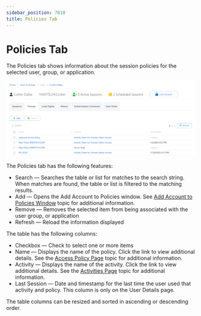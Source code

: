 ```yaml
---
sidebar_position: 7818
title: Policies Tab
---
```


# Policies Tab

The Policies tab shows information about the session policies for the selected user, group, or application.

![Policies Tab for Application Users](../../../../../../../../../static/images/PrivilegeSecure_4.2/Content/Resources/Images/PrivilegeSecure/AccessManagement/Admin/Policy/UsersGroups/UserPoliciesTab.png "Policies Tab for Application Users")

The Policies tab has the following features:

* Search — Searches the table or list for matches to the search string. When matches are found, the table or list is filtered to the matching results.
* Add — Opens the Add Account to Policies window. See [Add Account to Policies Window](../../Window/UsersGroups/AddAccountToPolicies "Add Account to Policies Window") topic for additional information.
* Remove — Removes the selected item from being associated with the user group, or application
* Refresh — Reload the information displayed

The table has the following columns:

* Checkbox — Check to select one or more items
* Name — Displays the name of the policy. Click the link to view additional details. See the [Access Policy Page](../../Page/AccessPolicy "Access Policy Page") topic for additional information.
* Activity — Displays the name of the activity. Click the link to view additional details. See the [Activities Page](../../Page/Activities "Activities") topic for additional information.
* Last Session — Date and timestamp for the last time the user used that activity and policy. This column is only on the User Details page.

The table columns can be resized and sorted in ascending or descending order.